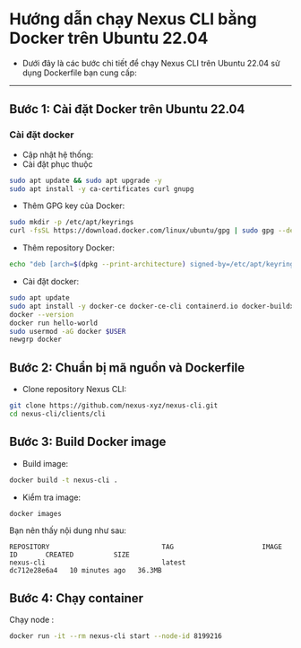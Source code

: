 # Hướng dẫn chạy Nexus CLI bằng Docker trên Ubuntu 22.04
- Dưới đây là các bước chi tiết để chạy Nexus CLI trên Ubuntu 22.04 sử dụng Dockerfile bạn cung cấp:
---
## Bước 1: Cài đặt Docker trên Ubuntu 22.04
### Cài đặt docker
- Cập nhật hệ thống:
- Cài đặt phục thuộc
```bash
sudo apt update && sudo apt upgrade -y
sudo apt install -y ca-certificates curl gnupg
```
- Thêm GPG key của Docker:
```bash
sudo mkdir -p /etc/apt/keyrings
curl -fsSL https://download.docker.com/linux/ubuntu/gpg | sudo gpg --dearmor -o /etc/apt/keyrings/docker.gpg
```
- Thêm repository Docker:
```bash
echo "deb [arch=$(dpkg --print-architecture) signed-by=/etc/apt/keyrings/docker.gpg] https://download.docker.com/linux/ubuntu $(lsb_release -cs) stable" | sudo tee /etc/apt/sources.list.d/docker.list > /dev/null
```
- Cài đặt docker:
```bash
sudo apt update
sudo apt install -y docker-ce docker-ce-cli containerd.io docker-buildx-plugin docker-compose-plugin
docker --version
docker run hello-world
sudo usermod -aG docker $USER
newgrp docker
```
## Bước 2: Chuẩn bị mã nguồn và Dockerfile
- Clone repository Nexus CLI:
```bash
git clone https://github.com/nexus-xyz/nexus-cli.git
cd nexus-cli/clients/cli
```
## Bước 3: Build Docker image
- Build image:
```bash
docker build -t nexus-cli .
```
- Kiểm tra image:
```bash
docker images
```
Bạn nên thấy nội dung như sau:
```
REPOSITORY                            TAG                      IMAGE ID       CREATED          SIZE
nexus-cli                             latest                   dc712e28e6a4   10 minutes ago   36.3MB
```
## Bước 4: Chạy container
Chạy node :
```bash
docker run -it --rm nexus-cli start --node-id 8199216
```

